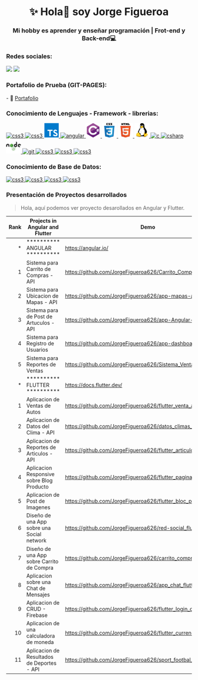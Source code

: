 <div id="header" align="center">
<img src="https://media.giphy.com/media/qgQUggAC3Pfv687qPC/giphy.gif" width="200" alt="">
<h1 align="center">✨ Hola👋 soy Jorge Figueroa</h1>
<h3 align="center">Mi hobby es aprender y enseñar programación | Frot-end y Back-end💻</h3>
</div>

<h3 align="left">Redes sociales:</h3>
<div>
<a href = "mailto:jlfigueroa626@gmail.com">
    <img src="https://img.shields.io/badge/-Gmail-%23333?style=for-the-badge&logo=gmail&logoColor=white" target="_blank"></a>
  
<a href="https://www.linkedin.com/in/jorge-figueroa-pro" target="_blank">
    <img src="https://img.shields.io/badge/-LinkedIn-%230077B5?style=for-the-badge&logo=linkedin&logoColor=white" target="_blank"></a> 
</div>

<h3 align="left">Portafolio de Prueba (GIT-PAGES):</h3>
- 🔗 <a href = "https://jorgefigueroa626.github.io/soyfigueroa/">Portafolio</a>
  

<h3 align="left">Conocimiento de Lenguajes - Framework  - librerias:</h3>

<p align="left"> 
<a href="https://www.java.com/" target="_blank"> <img src="https://upload.wikimedia.org/wikipedia/en/thumb/3/30/Java_programming_language_logo.svg/1200px-Java_programming_language_logo.svg.png" alt="css3" width="40" height="40"/> </a> 
<a href="https://spring.io/" target="_blank"> <img src="https://spring.io/favicon-32x32.png?v=96334d577af708644f6f0495dd1c7bc8" alt="css3" width="40" height="40"/> </a> 
<a href="https://www.typescriptlang.org/" target="_blank"> <img src="https://raw.githubusercontent.com/devicons/devicon/master/icons/typescript/typescript-plain.svg" alt="css3" width="40" height="40"/> </a> 
<a href="https://angular.io/" target="_blank"> <img src="https://upload.wikimedia.org/wikipedia/commons/c/cf/Angular_full_color_logo.svg" alt="angular" width="40" height="40"/> </a> 
<a href="https://www.w3schools.com/cs/" target="_blank"> <img src="https://raw.githubusercontent.com/devicons/devicon/master/icons/csharp/csharp-original.svg" alt="csharp" width="40" height="40"/> </a> 
<a href="https://www.w3schools.com/css/" target="_blank"> <img src="https://raw.githubusercontent.com/devicons/devicon/master/icons/css3/css3-original-wordmark.svg" alt="css3" width="40" height="40"/> </a> 
<a href="https://www.w3.org/html/" target="_blank"> <img src="https://raw.githubusercontent.com/devicons/devicon/master/icons/html5/html5-original-wordmark.svg" alt="html5" width="40" height="40"/> </a> 
<a href="https://www.linux.org/" target="_blank"> <img src="https://raw.githubusercontent.com/devicons/devicon/master/icons/linux/linux-original.svg" alt="linux" width="40" height="40"/> </a>
<a href="https://laravel.com/docs/8.x" target="_blank"> <img src="https://laravel.com/img/logomark.min.svg" alt="c" width="40" height="40"/> </a> 
<a href="https://docs.flutter.dev/" target="_blank"> <img src="https://www.svgrepo.com/show/353751/flutter.svg" alt="csharp" width="40" height="40"/> </a> 
<a href="https://nodejs.org" target="_blank"> <img src="https://raw.githubusercontent.com/devicons/devicon/master/icons/nodejs/nodejs-original-wordmark.svg" alt="nodejs" width="40" height="40"/> </a> 
<a href="https://git-scm.com/" target="_blank"> <img src="https://www.vectorlogo.zone/logos/git-scm/git-scm-icon.svg" alt="git" width="40" height="40"/> </a> 
<a href="https://www.python.org/" target="_blank"> <img src="https://upload.wikimedia.org/wikipedia/commons/thumb/c/c3/Python-logo-notext.svg/1869px-Python-logo-notext.svg.png" alt="css3" width="40" height="40"/> </a> 
<a href="https://dart.dev/" target="_blank"> <img src="https://www.fluttericon.com/logo_dart_192px.svg" alt="css3" width="40" height="40"/> </a> 
<a href="https://www.php.net/manual/es/intro-whatis.php" target="_blank"> <img src="https://upload.wikimedia.org/wikipedia/commons/thumb/2/27/PHP-logo.svg/2560px-PHP-logo.svg.png" alt="css3" width="40" height="40"/> </a> 
</p>

<h3 align="left">Conocimiento de Base de Datos:</h3>

<p align="left"> 
<a href="https://www.mysql.com/products/workbench/" target="_blank"> <img src="https://d4.alternativeto.net/cnrpabIDnL_4WuLxEAzO-DW8EtSZ6sHE5U22CoC_FlE/rs:fill:280:280:0/g:ce:0:0/YWJzOi8vZGlzdC9pY29ucy9teXNxbC13b3JrYmVuY2hfNzg0NTEucG5n.png" alt="css3" width="40" height="40"/> </a> 
<a href="https://firebase.flutter.dev/docs/overview/" target="_blank"> <img src="https://www.svgrepo.com/show/353735/firebase.svg" alt="css3" width="40" height="40"/> </a> 
<a href="https://www.microsoft.com/es-es/sql-server/" target="_blank"> <img src="https://logowik.com/content/uploads/images/microsoft-sql-server4529.jpg" alt="css3" width="40" height="40"/> </a> 
<a href="https://www.apachefriends.org/es/index.html" target="_blank"> <img src="https://www.apachefriends.org/images/xampp-logo-ac950edf.svg" alt="css3" width="40" height="40"/> </a> 

</p>

### Presentación de Proyectos desarrollados

> Hola, aquí podemos ver proyecto desarollados en Angular y Flutter.

| Rank |  Projects in Angular and Flutter           |                       Demo                                           |
|-----:|--------------------------------------------|----------------------------------------------------------------------|
|     *| **********  ANGULAR  **********            | https://angular.io/
|     1| Sistema para Carrito de Compras - API      | https://github.com/JorgeFigueroa626/Carrito_Compra_Angular.git       |
|     2| Sistema para Ubicacion de Mapas - API      | https://github.com/JorgeFigueroa626/app-mapas-angular.git            |
|     3| Sistema para de Post de Artuculos - API    | https://github.com/JorgeFigueroa626/app-Angular-Post.git             |
|     4| Sistema para Registro de Usuarios          | https://github.com/JorgeFigueroa626/app-dashboard.git                |
|     5| Sistema para Reportes de Ventas            | https://github.com/JorgeFigueroa626/Sistema_Venta_Angular.git        |
|     *|            **********  FLUTTER  ********** | https://docs.flutter.dev/                                            |
|     1| Aplicacion de Ventas de Autos              | https://github.com/JorgeFigueroa626/flutter_venta_autos.git          |
|     2| Aplicacion de Datos del Clima - API        | https://github.com/JorgeFigueroa626/datos_climas_flutter.git         |
|     3| Aplicacion de Reportes de Articulos - API  | https://github.com/JorgeFigueroa626/flutter_articulo.git             |
|     4| Aplicacion Responsive sobre Blog Producto  | https://github.com/JorgeFigueroa626/flutter_pagina_web.git           |
|     5| Aplicacion de Post de Imagenes             | https://github.com/JorgeFigueroa626/flutter_bloc_post.git            |
|     6| Diseño de una App sobre una Social network | https://github.com/JorgeFigueroa626/red-social_flutter.git           |
|     7| Diseño de una App sobre Carrito de Compra  | https://github.com/JorgeFigueroa626/carrito_compra_flutter.git       |
|     8| Aplicacion sobre una Chat de Mensajes      | https://github.com/JorgeFigueroa626/app_chat_flutter.git             |
|     9| Aplicacion de CRUD - Firebase              | https://github.com/JorgeFigueroa626/flutter_login_crud_firebase.git  |
|    10| Aplicacion de una calculadora de moneda    | https://github.com/JorgeFigueroa626/flutter_currency_converter.git   |
|    11| Aplicacion de Resultados de Deportes - API | https://github.com/JorgeFigueroa626/sport_footbal_flutter.git        |



